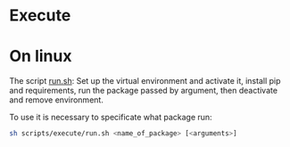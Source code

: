 
# Execute

# On linux

The script [run.sh](run.sh): Set up the virtual environment and activate it, install pip and requirements, run the package passed by argument, then deactivate and remove environment.

To use it is necessary to specificate what package run:

```Bash
sh scripts/execute/run.sh <name_of_package> [<arguments>]
```

